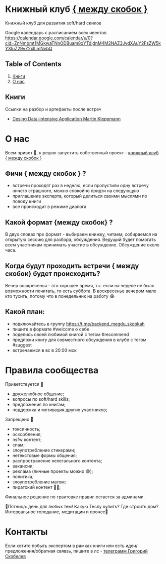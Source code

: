 # Книжный клуб [{ между скобок }](https://t.me/backend_megdu_skobkah)
Книжный клуб для развития soft/hard скилов 

Google календарь с расписанием всех ивентов 
https://calendar.google.com/calendar/u/0?cid=ZnNmbmt1MGkwaTNnODBuam8xYTdjdnM4M2NAZ3JvdXAuY2FsZW5kYXIuZ29vZ2xlLmNvbQ

## Table of Contents
1. [Книги](https://github.com/between-brackets/between-brackets#книги)
2. [О нас](https://github.com/between-brackets/between-brackets#о-нас)

## Книги
Ссылки на разбор и артефакты после встреч 
+ [Desing Data-intensive Application Martin Kleppmann](https://github.com/between-brackets/between-brackets/blob/main/desing-data-intensive-application/desing-data-intensive-application.md#desing-data-intensive-application-martin-kleppmann)

# О нас 
Всем привет 👋, я решил запустить собственный проект - [книжный клуб { между скобок }](https://t.me/backend_megdu_skobkah)

## Фичи { между скобок } ?
+ встречи проходят раз в неделю, если пропустили одну встречу ничего страшного, можно спокойно придти на следующую
+ приглашение эксперта, который делиться своими мыслями по поводу книги
+ все происходит в режиме диалога

## Какой формат {между скобок} ?
В двух словах про формат - выбираем книжку, читаем, собираемся на открытую сессию для разбора, обсуждения. Ведущий будет помогать всем участникам принимать участие в обсуждение. Обсуждение около часа.

## Когда будут проходить встречи { между скобок} будет происходить?
Вечер воскресенья - это хорошее время, т.к. если на неделе не было возможности почитать, то есть суббота. В воскресенье вечером мало кто тусить, потому что в понедельник на работу 😭

## Какой план:
- подключайтесь в группу https://t.me/backend_megdu_skobkah
- пишите в формате #welcome о себе
- поделись своей любимой книгой с тегом #recommend
- предложи книгу для совместного обсуждения в клубе с тегом #suggest
- встречаемся в вс в 20:00 мск

# Правила сообщества
Приветствуется 🤩
- дружелюбное общение;
- вопросы по soft/hard skills;
- предложения по книгам;
- поддержка и мотивация других участников;

Запрещено 🌚
- токсичность;
- оскорбления;
- nsfw контент;
- спам;
- злоупотребление стикерами;
- нетекстовые формы общения;
- распространение нелегального контента;
- вакансии;
- реклама (личные проекты можно 😅);
- политика;
- злоупотребление матом;
- пиратский контент 🏴‍☠️;

Финальное решение по трактовке правил остается за админами.

🍻Пятница: день для любых тем! Какую Теслу купить? Где строить дом? Интервальное голодание, медитации и прочее🍻

# Контакты 
Если хотите побыть экспертом в рамках книги или есть идеи/предложения/обратная свявзь, пишите в лс - [телеграмм Григорий Скобелев](https://t.me/gskoba)
